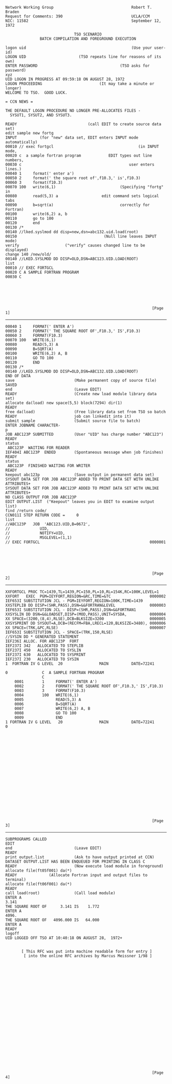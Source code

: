     Network Working Group                                  Robert T. Braden
    Request for Comments: 390                              UCLA/CCM
    NIC: 11582                                             September 12, 1972

                                  TSO SCENARIO
                   BATCH COMPILATION AND FOREGROUND EXECUTION

    logon uid                                              (Use your user-id)
    LOGON UID                       (TSO repeats line for reasons of its own)
    ENTER PASSWORD                                    (TSO asks for password)
    xyz
    UID LOGON IN PROGRESS AT 09:59:18 ON AUGUST 28, 1972
    LOGON PROCEEDING                         (It may take a minute or longer)
    WELCOME TO TSO.  GOOD LUCK.

    = CCN NEWS =

    THE DEFAULT LOGON PROCEDURE NO LONGER PRE-ALLOCATES FILES -
      SYSUT1, SYSUT2, AND SYSUT3.

    READY                               (call EDIT to create source data set)
    edit sample new fortg
    INPUT          (for "new" data set, EDIT enters INPUT mode automatically)
    00010 // exec fortgcl                                     (in INPUT mode,
    00020 c  a sample fortran program            EDIT types out line numbers,
    00030 c                                               user enters lines.)
    00040 1     format(' enter a')
    00050 2     format(' the square root of',f10.3,' is',f10.3)
    00060 3     format(f10.3)
    00070 100   write(6,1)                            (Specifying "fortg" in
    00080       read(5,3) a                   edit command sets logical tabs
    00090       b=sqrt(a)                             correctly for Fortran)
    00100       write(6,2) a, b
    00110       go to 100
    00120       end
    00130 /*
    00140 //lked.syslmod dd disp=new,dsn=abc132.uid.load(root)
    00150                                      (Null line leaves INPUT mode)
    verify                    ("verify" causes changed line to be displayed)
    change 140 /new/old/
    00140 //LKED.SYSLMOD DD DISP=OLD,DSN=ABC123.UID.LOAD(ROOT)
    list
    00010 // EXEC FORTGCL
    00020 C A SAMPLE FORTRAN PROGRAM
    00030 C






                                                                    [Page 1]

------------------------------------------------------------------------

``` newpage
00040 1     FORMAT(' ENTER A')
00050 2     FORMAT(' THE SQUARE ROOT OF',F10.3,' IS',F10.3)
00060 3     FORMAT(F10.3)
00070 100   WRITE(6,1)
00080       READ(5,3) A
00090       B=SQRT(A)
00100       WRITE(6,2) A, B
00110       GO TO 100
00120       END
00130 /*
00140 //LKED.SYSLMOD DD DISP=OLD,DSN=ABC132.UID.LOAD(ROOT)
END OF DATA
save                          (Make permanent copy of source file)
SAVED
end                           (Leave EDIT)
READY                         (Create new load module library data set)
allocate da(load) new space(5,5) block(7294) dir(1)
READY
free da(load)                 (Free library data set from TSO so batch
READY                         job can linkedit into it)
submit sample                 (Submit source file to batch)
ENTER JOBNAME CHARACTER-
p
JOB ABC123P SUBMITTED         (User "UID" has charge number "ABC123")
READY
status
 ABC123P  WAITING FOR READER
IEF404I ABC123P  ENDED        (Spontaneous message when job finishes)
READY
status
 ABC123P  FINISHED WAITING FOR WRITER
READY
keepout abc123p               (Save output in permanent data set)
SYSOUT DATA SET FOR JOB ABC123P ADDED TO PRINT DATA SET WITH UNLIKE ATTRIBUTES+
SYSOUT DATA SET FOR JOB ABC123P ADDED TO PRINT DATA SET WITH UNLIKE ATTRIBUTES+
NO CLASS OUTPUT FOR JOB ABC123P
EDIT OUTPUT.LIST  ("Keepout" leaves you in EDIT to examine output list)
find /return code/
CCN011I STEP RETURN CODE =     0
list
//ABC123P   JOB  'ABC123.UID,B=0672',
//             UID,
//             NOTIFY=UID,
//             MSGLEVEL=(1,1)
// EXEC FORTGCL                                                0000001






                                                                [Page 2]
```

------------------------------------------------------------------------

``` newpage
XXFORTGCL PROC TC=1439,TL=1439,PC=150,PL=10,RL=154K,RC=100K,LEVEL=1
XXFORT   EXEC  PGM=IEYFORT,REGION=&RC,TIME=&TC                 0000002
IEF653I SUBSTITUTION JCL - PGM=IEYFORT,REGION=100K,TIME=1439
XXSTEPLIB DD DISP=(SHR,PASS),DSN=&&FORTRAN&LEVEL               0000003
IEF653I SUBSTITUTION JCL - DISP=(SHR,PASS),DSN=&&FORTRAN1
XXSYSLIN DD DSN=&&LOADSET,DISP=(MOD,PASS),UNIT=SYSDA,          0000004
XX SPACE=(3200,(8,4),RLSE),DCB=BLKSIZE=3200                    0000005
XXSYSPRINT DD SYSOUT=A,DCB=(RECFM=FBA,LRECL=120,BLKSIZE=3480), 0000006
XX SPACE=(TRK,&PC,RLSE)                                        0000007
IEF653I SUBSTITUTION JCL - SPACE=(TRK,150,RLSE)
//SYSIN DD * GENERATED STATEMENT
IEF236I ALLOC. FOR ABC123P  FORT
IEF237I 342   ALLOCATED TO STEPLIB
IEF237I 450   ALLOCATED TO SYSLIN
IEF237I 630   ALLOCATED TO SYSPRINT
IEF237I 230   ALLOCATED TO SYSIN
1  FORTRAN IV G LEVEL  20                MAIN          DATE=72241

0               C  A SAMPLE FORTRAN PROGRAM
                C
    0001        1     FORMAT(' ENTER A')
    0002        2     FORMAT(' THE SQUARE ROOT OF',F10.3,' IS',F10.3)
    0003        3     FORMAT(F10.3)
    0004        100   WRITE(6,1)
    0005              READ(5,3) A
    0006              B=SQRT(A)
    0007              WRITE(6,2) A, B
    0008              GO TO 100
    0009              END
1 FORTRAN IV G LEVEL   20                MAIN          DATE=72241
0




















                                                                [Page 3]
```

------------------------------------------------------------------------

``` newpage
SUBPROGRAMS CALLED
EDIT
end                           (Leave EDIT)
READY
print output.list             (Ask to have output printed at CCN)
DATASET OUTPUT.LIST HAS BEEN ENQUEUED FOR PRINTING IN CLASS C
READY                         (Now execute load module in foreground)
allocate file(ft05f001) da(*)
READY              (Allocate Fortran input and output files to terminal)
allocate file(ft06f001) da(*)
READY
call load(root)               (Call load module)
ENTER A
3.141
THE SQUARE ROOT OF      3.141 IS    1.772
ENTER A
4096.
THE SQUARE ROOT OF   4096.000 IS   64.000
ENTER A
READY
logoff
UID LOGGED OFF TSO AT 10:40:18 ON AUGUST 28,  1972+


       [ This RFC was put into machine readable form for entry ]
        [ into the online RFC archives by Marcus Meissner 1/98 ]

























                                                                [Page 4]
```
